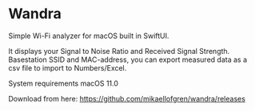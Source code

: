 # Wandra
Simple Wi-Fi analyzer for macOS built in SwiftUI.

It displays your Signal to Noise Ratio and Received Signal Strength.
Basestation SSID and MAC-address, you can export measured data as
a csv file to import to Numbers/Excel.

System requirements
macOS 11.0 

Download from here:
https://github.com/mikaellofgren/wandra/releases
